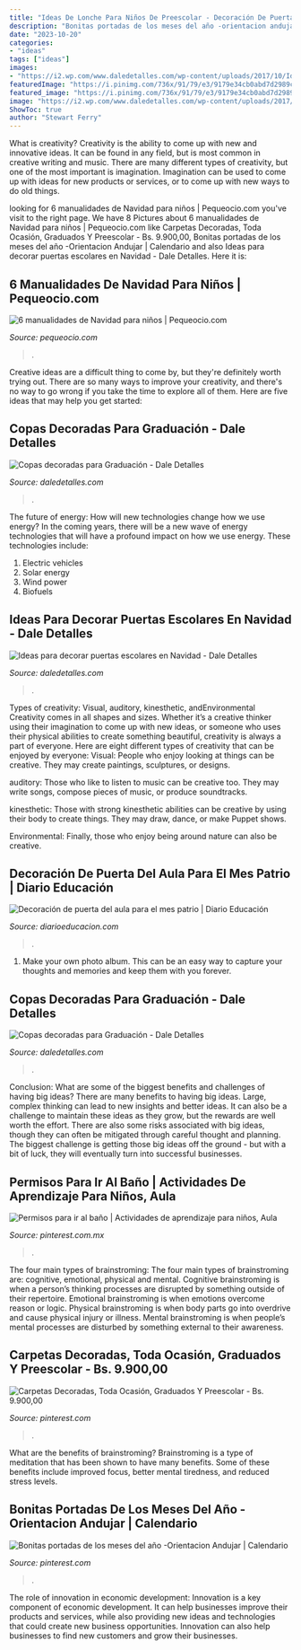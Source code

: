 ```yaml
---
title: "Ideas De Lonche Para Niños De Preescolar - Decoración De Puerta Del Aula Para El Mes Patrio"
description: "Bonitas portadas de los meses del año -orientacion andujar"
date: "2023-10-20"
categories:
- "ideas"
tags: ["ideas"]
images:
- "https://i2.wp.com/www.daledetalles.com/wp-content/uploads/2017/10/Idea-para-decorar-puertas-escolares-en-Navidad2.jpg?resize=550%2C807"
featuredImage: "https://i.pinimg.com/736x/91/79/e3/9179e34cb0abd7d2989cc0ad95cd291d.jpg"
featured_image: "https://i.pinimg.com/736x/91/79/e3/9179e34cb0abd7d2989cc0ad95cd291d.jpg"
image: "https://i2.wp.com/www.daledetalles.com/wp-content/uploads/2017/10/Idea-para-decorar-puertas-escolares-en-Navidad2.jpg?resize=550%2C807"
ShowToc: true
author: "Stewart Ferry"
---
```



What is creativity?
Creativity is the ability to come up with new and innovative ideas. It can be found in any field, but is most common in creative writing and music. There are many different types of creativity, but one of the most important is imagination. Imagination can be used to come up with ideas for new products or services, or to come up with new ways to do old things.

	

		
looking for 6 manualidades de Navidad para niños | Pequeocio.com you've visit to the right page. We have 8 Pictures about 6 manualidades de Navidad para niños | Pequeocio.com like Carpetas Decoradas, Toda Ocasión, Graduados Y Preescolar - Bs. 9.900,00, Bonitas portadas de los meses del año -Orientacion Andujar | Calendario and also Ideas para decorar puertas escolares en Navidad - Dale Detalles. Here it is:
		
    
## 6 Manualidades De Navidad Para Niños | Pequeocio.com

<img loading=lazy src="https://www.pequeocio.com/wp-content/uploads/2015/11/manualidades-navidad-2.jpg" onerror="this.onerror=null;this.src='https://tse3.mm.bing.net/th?id=OIP.SFKFZsvYZOyg9ixz2FTXJQHaLH&amp;pid=15.1';" alt="6 manualidades de Navidad para niños | Pequeocio.com">

_Source: pequeocio.com_

>. 

	

Creative ideas are a difficult thing to come by, but they're definitely worth trying out. There are so many ways to improve your creativity, and there's no way to go wrong if you take the time to explore all of them. Here are five ideas that may help you get started: 

    
## Copas Decoradas Para Graduación - Dale Detalles

<img loading=lazy src="https://i2.wp.com/www.daledetalles.com/wp-content/uploads/2016/04/copa-para-graduacion5.jpg?resize=418%2C589" onerror="this.onerror=null;this.src='https://tse3.mm.bing.net/th?id=OIP.vXvKRjwfPSCcajpM95th_wAAAA&amp;pid=15.1';" alt="Copas decoradas para Graduación - Dale Detalles">

_Source: daledetalles.com_

>. 

	

The future of energy: How will new technologies change how we use energy?
In the coming years, there will be a new wave of energy technologies that will have a profound impact on how we use energy. These technologies include: 
1. Electric vehicles
2. Solar energy
3. Wind power
4. Biofuels

    
## Ideas Para Decorar Puertas Escolares En Navidad - Dale Detalles

<img loading=lazy src="https://i2.wp.com/www.daledetalles.com/wp-content/uploads/2017/10/Idea-para-decorar-puertas-escolares-en-Navidad2.jpg?resize=550%2C807" onerror="this.onerror=null;this.src='https://tse3.mm.bing.net/th?id=OIP.H5NqQZuh9PdbNTkctRNqVQHaK3&amp;pid=15.1';" alt="Ideas para decorar puertas escolares en Navidad - Dale Detalles">

_Source: daledetalles.com_

>. 

	

Types of creativity: Visual, auditory, kinesthetic, andEnvironmental
Creativity comes in all shapes and sizes. Whether it’s a creative thinker using their imagination to come up with new ideas, or someone who uses their physical abilities to create something beautiful, creativity is always a part of everyone. Here are eight different types of creativity that can be enjoyed by everyone: 
Visual: People who enjoy looking at things can be creative. They may create paintings, sculptures, or designs.

 auditory: Those who like to listen to music can be creative too. They may write songs, compose pieces of music, or produce soundtracks.

kinesthetic: Those with strong kinesthetic abilities can be creative by using their body to create things. They may draw, dance, or make Puppet shows.

Environmental: Finally, those who enjoy being around nature can also be creative.

    
## Decoración De Puerta Del Aula Para El Mes Patrio | Diario Educación

<img loading=lazy src="https://diarioeducacion.com/wp-content/uploads/2018/08/puertas-independencia-9.jpg" onerror="this.onerror=null;this.src='https://tse2.mm.bing.net/th?id=OIP.gZ1ZKuSF6J6wkhy8Vp4kNQHaNK&amp;pid=15.1';" alt="Decoración de puerta del aula para el mes patrio | Diario Educación">

_Source: diarioeducacion.com_

>. 

	

1. Make your own photo album. This can be an easy way to capture your thoughts and memories and keep them with you forever.

    
## Copas Decoradas Para Graduación - Dale Detalles

<img loading=lazy src="https://i2.wp.com/www.daledetalles.com/wp-content/uploads/2016/04/copa-para-graduacion2.jpg?resize=540%2C720" onerror="this.onerror=null;this.src='https://tse3.mm.bing.net/th?id=OIP.lUQMiWnwLV8VxbbxlqMpvAHaJ4&amp;pid=15.1';" alt="Copas decoradas para Graduación - Dale Detalles">

_Source: daledetalles.com_

>. 

	

Conclusion: What are some of the biggest benefits and challenges of having big ideas?
There are many benefits to having big ideas. Large, complex thinking can lead to new insights and better ideas. It can also be a challenge to maintain these ideas as they grow, but the rewards are well worth the effort. There are also some risks associated with big ideas, though they can often be mitigated through careful thought and planning. The biggest challenge is getting those big ideas off the ground - but with a bit of luck, they will eventually turn into successful businesses.

    
## Permisos Para Ir Al Baño | Actividades De Aprendizaje Para Niños, Aula

<img loading=lazy src="https://i.pinimg.com/736x/42/7a/ee/427aeee85a61d62c4bcec6c7bf94707d.jpg" onerror="this.onerror=null;this.src='https://tse3.mm.bing.net/th?id=OIP.M5Unjqg8cV15oBWzLd0QZQHaFj&amp;pid=15.1';" alt="Permisos para ir al baño | Actividades de aprendizaje para niños, Aula">

_Source: pinterest.com.mx_

>. 

	

The four main types of brainstroming:
The four main types of brainstroming are: cognitive, emotional, physical and mental. Cognitive brainstroming is when a person’s thinking processes are disrupted by something outside of their repertoire. Emotional brainstroming is when emotions overcome reason or logic. Physical brainstroming is when body parts go into overdrive and cause physical injury or illness. Mental brainstroming is when people’s mental processes are disturbed by something external to their awareness.

    
## Carpetas Decoradas, Toda Ocasión, Graduados Y Preescolar - Bs. 9.900,00

<img loading=lazy src="https://i.pinimg.com/736x/91/79/e3/9179e34cb0abd7d2989cc0ad95cd291d.jpg" onerror="this.onerror=null;this.src='https://tse3.mm.bing.net/th?id=OIP.wMeaGLOm0iiuT0kVT7Mp9wHaJ4&amp;pid=15.1';" alt="Carpetas Decoradas, Toda Ocasión, Graduados Y Preescolar - Bs. 9.900,00">

_Source: pinterest.com_

>. 

	

What are the benefits of brainstroming?
Brainstroming is a type of meditation that has been shown to have many benefits. Some of these benefits include improved focus, better mental tiredness, and reduced stress levels.

    
## Bonitas Portadas De Los Meses Del Año -Orientacion Andujar | Calendario

<img loading=lazy src="https://i.pinimg.com/736x/bb/08/0e/bb080e0dcd606edc20fd988a50cb2047.jpg" onerror="this.onerror=null;this.src='https://tse3.mm.bing.net/th?id=OIP.gxW9LtPCgXpdxTv1PO9V8AHaJ3&amp;pid=15.1';" alt="Bonitas portadas de los meses del año -Orientacion Andujar | Calendario">

_Source: pinterest.com_

>. 

	

The role of innovation in economic development:
Innovation is a key component of economic development. It can help businesses improve their products and services, while also providing new ideas and technologies that could create new business opportunities. Innovation can also help businesses to find new customers and grow their businesses.

